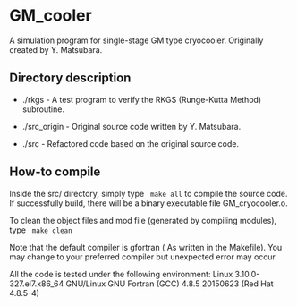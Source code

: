 # GM_cooler

A simulation program for single-stage GM type cryocooler. Originally created by Y. Matsubara.

## Directory description

* ./rkgs         - A test program to verify the RKGS (Runge-Kutta Method) subroutine.

* ./src_origin   - Original source code written by Y. Matsubara.

* ./src          - Refactored code based on the original source code.

## How-to compile

Inside the src/ directory, simply type
``` make all```
to compile the source code. If successfully build, there will be a binary executable file GM_cryocooler.o.

To clean the object files and mod file (generated by compiling modules), type
``` make clean```

Note that the default compiler is gfortran ( As written in the Makefile). You may change to your
preferred compiler but unexpected error may occur.

All the code is tested under the following environment:
Linux 3.10.0-327.el7.x86_64 GNU/Linux
GNU Fortran (GCC) 4.8.5 20150623 (Red Hat 4.8.5-4)
